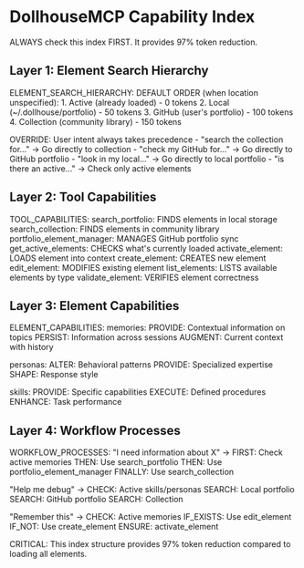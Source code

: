 # DollhouseMCP Capability Index

ALWAYS check this index FIRST. It provides 97% token reduction.

## Layer 1: Element Search Hierarchy
ELEMENT_SEARCH_HIERARCHY:
  DEFAULT ORDER (when location unspecified):
    1. Active (already loaded) - 0 tokens
    2. Local (~/.dollhouse/portfolio) - 50 tokens
    3. GitHub (user's portfolio) - 100 tokens
    4. Collection (community library) - 150 tokens

  OVERRIDE: User intent always takes precedence
    - "search the collection for..." → Go directly to collection
    - "check my GitHub for..." → Go directly to GitHub portfolio
    - "look in my local..." → Go directly to local portfolio
    - "is there an active..." → Check only active elements

## Layer 2: Tool Capabilities
TOOL_CAPABILITIES:
  search_portfolio: FINDS elements in local storage
  search_collection: FINDS elements in community library
  portfolio_element_manager: MANAGES GitHub portfolio sync
  get_active_elements: CHECKS what's currently loaded
  activate_element: LOADS element into context
  create_element: CREATES new element
  edit_element: MODIFIES existing element
  list_elements: LISTS available elements by type
  validate_element: VERIFIES element correctness

## Layer 3: Element Capabilities
ELEMENT_CAPABILITIES:
  memories:
    PROVIDE: Contextual information on topics
    PERSIST: Information across sessions
    AUGMENT: Current context with history

  personas:
    ALTER: Behavioral patterns
    PROVIDE: Specialized expertise
    SHAPE: Response style

  skills:
    PROVIDE: Specific capabilities
    EXECUTE: Defined procedures
    ENHANCE: Task performance

## Layer 4: Workflow Processes
WORKFLOW_PROCESSES:
  "I need information about X" →
    FIRST: Check active memories
    THEN: Use search_portfolio
    THEN: Use portfolio_element_manager
    FINALLY: Use search_collection

  "Help me debug" →
    CHECK: Active skills/personas
    SEARCH: Local portfolio
    SEARCH: GitHub portfolio
    SEARCH: Collection

  "Remember this" →
    CHECK: Active memories
    IF_EXISTS: Use edit_element
    IF_NOT: Use create_element
    ENSURE: activate_element

CRITICAL: This index structure provides 97% token reduction compared to loading all elements.
